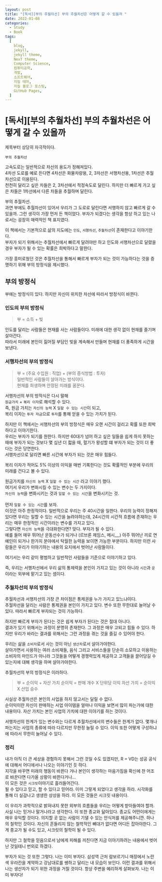 ```yaml
---
layout: post
title: "[독서][부의 추월차선] 부의 추월차선은 어떻게 갈 수 있을까 "
date: 2022-01-08
categories:
  - Study
  - Book
tags:
  [
    blog,
    jekyll,
    jekyll theme,
    NexT theme,
    Computer Science,
    컴퓨터공학,
    개발,
    소프트웨어,
    지킬 테마,
    지킬 블로그 포스팅,
    GitHub Pages,
  ]
---
```


# [독서][부의 추월차선] 부의 추월차선은 어떻게 갈 수 있을까

제목부터 상당히 자극적이다.

`부의 추월차선`

고속도로는 일반적으로 차선의 용도가 정해져있다.<br>
4차선 도로를 예로 든다면 4차선은 화물차량용, 2, 3차선은 서행차선용, 1차선은 추월차선으로 이용된다.<br>
천천히 달리고 싶은 차들은 2, 3차선에서 적정속도로 달린다.
하지만 더 빠르게 가고 싶은 차들은 1차선에서 다른 차들을 추월하며 달린다.

부의 추월차선. <br>
과연 부에도 추월차선이 있어서 우리가 그 도로로 달린다면 서행하지 않고 빠르게 갈 수 있을까.
그런 생각이 가장 먼저 든 책이었다.
부자가 되겠다는 생각을 항상 하고 있는 나로서는 굉장히 매력적인 책 표지였다.

이 책에서는 기본적으로 삶의 지도에는 `인도`, `서행차선`, `추월차선`이 존재한다고 이야기한다.<br>
부자가 되기 위해서는 추월차선에서 빠르게 달려야만 하고 인도와 서행차선으로 달렸을 경우 부자가 될 수 있는 확률은 희박하다고 말한다.

가장 흥미로웠던 것은 추월차선을 통해서 빠르게 부자가 되는 것이 가능하다는 것을 증명하기 위해 부의 방정식을 제시했다.

## 부의 방정식

부에는 방정식이 있다. 하지만 자신이 위치한 차선에 따라서 방정식이 바뀐다.

### 인도의 부의 방정식

> 부 = 소득 + 빚

인도를 달리는 사람들은 현재를 사는 사람들이다. 미래에 대한 생각 없이 현재를 즐기며 살아간다.<br>
따라서 미래에 본인이 짊어질 부담인 빚을 계속해서 만들며 현재를 더 풍족하게 시간을 보낸다.

### 서행차선의 부의 방정식

> 부 = (주요 수입원 : 직업) + (부의 증식방법 : 투자)<br>
> 일반적인 사람들이 살아가는 방식이다.<br>
> 현재를 희생하며 안정된 미래를 꿈꾼다.

서행차선의 부의 방적식은 다시 말해<br>
`원금가치` + `복리 이자`로 해석할 수 있다.<br>
즉, 원금 가치는 `자신의 능력` X `일할 수 있는 시간`이 되고,<br>
복리 이자는 `투자 자금`으로 `투자`를 통해 얻을 수 있는 가치가 된다.

하지만 이 책에서는 서행차선의 부의 방정식은 매우 오랜 시간이 걸리고 확률 또한 희박하다고 이야기한다.<br>
우리는 부자가 되기를 원한다. 하지만 60대가 넘어 하고 싶은 일들을 쉽게 하지 못하는 때에 부자가 되는 것보다 몇 십년 더 젋을 때, 혈기가 왕성할 떄 부자가 되는 것이 더 좋다는 것은 당연한다.<br>
서행차선으로 달리면 빠른 시간에 부자가 되는 것은 매우 힘들다.<br>

복리 이자가 적어도 5% 이상의 이익을 매번 기록한다는 것도 확률적인 부분에 우리의 미래를 건다고 볼 수 있다.

원금가치를 `자신의 능력` X `일할 수 있는 시간` 라고 이야기 했다.<br>
여기서 우리가 변화시킬 수 있는 변수는 두 가지이다.<br>
`자신의 능력`을 변화시키는 것과 `일할 수 있는 시간`을 변화시키는 것.<br><br>
먼저 `일할 수 있는 시간`를 보자.<br>
이것은 아주 한정적이다. 일반적으로 우리는 주 40시간을 일한다. 우리의 능력이 정해져있다면 우리는 일할 수 있는 시간을 늘려야하는데, 24시간의 시간적 흐름에 존재하는 우리는 매우 한정적인 시간이라는 변수를 가지고 있다.<br>
그렇다면 `자신의 능력`을 극대화한다면? 맞다. 부자가 될 수 있다.<br>
예를 들어 매우 뛰어난 운동선수가 되거나 (르브론 제임스, 메시,,,,) 아주 뛰어난 끼로 연예인이 되거나 한가지 분야에서 탁월한 능력을 보이면 가능한 부분이다.
하지만 이런 사람들은 우리가 이야기하는 내용의 요지에서 벗어난 사람들이다.

여기서는 우리 같이 평범하고 일반적인 사람들을 기준으로 이야기하고 있다.

즉, 우리는 서행차선에서 우리 삶의 통제력을 본인이 가지고 있는 것이 아니라 `시간`과 `운`이라는 외부에 맡기고 있는 셈이다.

### 추월차선의 부의 방정식

추월차선과 서행차선의 가장 큰 차이점은 통제권을 누가 가지고 있느냐이다.<br>
추월차선을 달리는 사람은 통제권을 본인이 가지고 있다.
변수 또한 무한대로 늘어날 수 있다. 따라서 빠르게 부자되는 것이 가능하다.

하지만 빠르게 부자가 된다는 것은 쉽게 부자가 된다는 것은 절대 아니다.<br>
결과가 있기 위해서는 과정이 분명히 존재한다. 그 과정은 매우 고되고 힘들 수 있다. 하지만 우리가 바라는 결과를 위해서는 그런 과정을 겪는 것을 즐길 수 있어야 한다.

우리는 삶을 `소비자`로서 사는 것이 아닌 `생산자`로서 살아가야한다.<br>
살아가면서 사용하는 여러 소비재들, 음식 그리고 서비스들을 단순히 소모하고 이용하는 소비자의 마인드가 아니라 그것들을 어떻게 경쟁력있게 제공하고 고객들을 끌어당길 수 있는지에 대해 생각을 하며 살아가야한다.

추월차선의 부의 방정식은 이러하다.

> 부 = 순이익 + 자산 가치
> 순이익 = 판매 개수 X 단위당 이익
> 자산 가치 = 순이익 X 산업 승수

사실상 추월차선은 본인의 사업을 하지 않고서는 달릴 수 없다.<br>
순이익이란 자신이 판매하는 사업 아이템을 얼마나 이익을 보면서 많이 파는가에 대한 내용이다.
자산 가치는 본인 사업의 가치에 대한 이야기를 하는 것이다.

서행차선의 한계가 있는 변수와는 다르게 추월차선에서의 변수들은 한계가 없다. 몇개나 파는지는 사업의 종류에 따라 다르지만 무한정 늘릴 수 있다. 이익 또한 어떻게 구성하냐에 따라서 무한히 늘어날 수 있다.

### 정리

내가 아직 더 큰 세상을 경험하지 못해서 그런 것일 수도 있겠지만, R = VD는 성공 공식에 대해서 어디에서나 나오는 이야기인 듯 하다.<br>
지각을 바꾸면 미래의 행동이 바뀐다 거나 본인이 생각하는 마음가짐을 확신에 찬 어조로 바꾼다면 다가올 상황이 바뀐다거나...<br>
이 모든 것은 `시크릿`이야기로 흘러들어간다.<br>
될 수 있다고 믿고, 할 수 있다고 믿어라.
이미 그렇게 되었다고 생각을 하라.
시각화를 통해 더 실감나고 생생한 상상을 하라.
이 모든 것들은 시크릿 내용이다.

이 우리가 과학적으로 밝혀내지 못한 외부의 흐름들을 우리는 어떻게 받아들여야 할까.
사실 나는 믿거나 말거나라고 생각한다.
이 또한 종교와 닮아있다. 종교도 어떤이에게는 매우 유익할 것이다. 의지할 곳 없는 사람이 기댈 수 있는 안식처를 제공해주니깐.
하나의 철학인 것이다.
자신의 흔들리지 않는 철학적인 뼈대가 없다면 어디든 잡아야한다. 그게 종교가 될 수도 있고, 시크릿의 철학이 될 수 있다.

하지만 그 철학을 믿음으로서 남에게 피해를 끼친다면 지금 이야기하려는 내용에서 벗어난 것일테니 번외로 하겠다.

부자가 되는 것 또한 그렇다.
나는 이미 부자다.
삼성역 근처 람보르기니 매장에서 노란색 우라칸을 계약하고 강남대로를 쌩하고 달리는 내 모습이 보인다.
이런 결과를 위해서 나는 생산자가 되기 위한 과정을 거칠 것이다.
항상 주변을 예리하게 살펴보자.
나는 이미 부자다!
